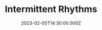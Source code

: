 ---
video:
  type: vimeo
  id: 796124874
speaker:
  permalink: codey-friesen
  name: Codey Friesen
title: Intermittent Rhythms
image: https://i.imgur.com/RlxjfnI.png
date: 2023-02-05T14:30:00.000Z
---
